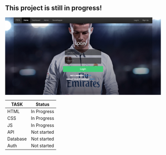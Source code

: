 ## This project is still in progress!

![Alt text](/serverlessWebsite/images/dashSample1.jpg?raw=true "Sample")

| TASK          | Status        |
| ------------- |:-------------:|
| HTML  | In Progress   |
| CSS   | In Progress   |
| JS    | In Progress   |
| API   | Not started   |
| Database  | Not started   |
| Auth  |   Not started   |